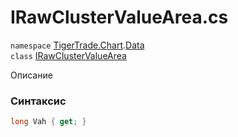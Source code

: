 
# IRawClusterValueArea.cs
`namespace` [TigerTrade.Chart](../../TigerTrade.Chart.md).[Data](../../TigerTrade.Chart/Data.md)  
    `class` [IRawClusterValueArea](../../IRawClusterValueArea.cs.md)

Описание

### Синтаксис
```csharp
long Vah { get; }
```
